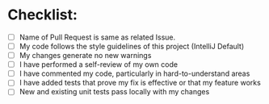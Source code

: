# Checklist:
- [ ] Name of Pull Request is same as related Issue.
- [ ] My code follows the style guidelines of this project (IntelliJ Default)
- [ ] My changes generate no new warnings
- [ ] I have performed a self-review of my own code
- [ ] I have commented my code, particularly in hard-to-understand areas
- [ ] I have added tests that prove my fix is effective or that my feature works
- [ ] New and existing unit tests pass locally with my changes
